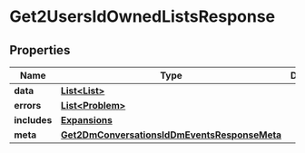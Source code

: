 

# Get2UsersIdOwnedListsResponse


## Properties

| Name | Type | Description | Notes |
|------------ | ------------- | ------------- | -------------|
|**data** | [**List&lt;List&gt;**](List.md) |  |  [optional] |
|**errors** | [**List&lt;Problem&gt;**](Problem.md) |  |  [optional] |
|**includes** | [**Expansions**](Expansions.md) |  |  [optional] |
|**meta** | [**Get2DmConversationsIdDmEventsResponseMeta**](Get2DmConversationsIdDmEventsResponseMeta.md) |  |  [optional] |




